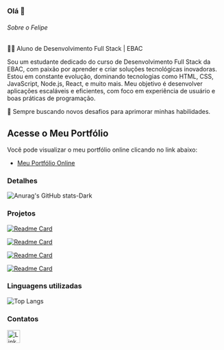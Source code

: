 ### Olá 👋


###### Sobre o Felipe
👨‍💻 Aluno de Desenvolvimento Full Stack | EBAC

Sou um estudante dedicado do curso de Desenvolvimento Full Stack da EBAC, com paixão por aprender e criar soluções tecnológicas inovadoras. Estou em constante evolução, dominando tecnologias como HTML, CSS, JavaScript, Node.js, React, e muito mais. Meu objetivo é desenvolver aplicações escaláveis e eficientes, com foco em experiência de usuário e boas práticas de programação.

🚀 Sempre buscando novos desafios para aprimorar minhas habilidades.

## Acesse o Meu Portfólio

Você pode visualizar o meu portfólio online clicando no link abaixo:

- [Meu Portfólio Online](https://portifolio-fs.vercel.app/)

### Detalhes

![Anurag's GitHub stats-Dark](https://github-readme-stats.vercel.app/api?username=felipesilvadeveloper&show_icons=true&theme=transparent#gh-dark-mode-only)

### Projetos

[![Readme Card](https://github-readme-stats.vercel.app/api/pin/?username=felipesilvadeveloper&repo=Portifolio-FS&theme=transparent)](https://github.com/felipesilvadeveloper/Portifolio-FS) 

[![Readme Card](https://github-readme-stats.vercel.app/api/pin/?username=felipesilvadeveloper&repo=Felipe_Motors&theme=transparent)](https://github.com/felipesilvadeveloper/Felipe_Motors) 

[![Readme Card](https://github-readme-stats.vercel.app/api/pin/?username=felipesilvadeveloper&repo=jquery-galeria-fotos&theme=transparent)](https://github.com/felipesilvadeveloper/jquery-galeria-fotos)

[![Readme Card](https://github-readme-stats.vercel.app/api/pin/?username=felipesilvadeveloper&repo=Agenda_de_Contatos&theme=transparent)](https://github.com/felipesilvadeveloper/Agenda_de_Contatos) 






### Linguagens utilizadas

![Top Langs](https://github-readme-stats.vercel.app/api/top-langs/?username=felipesilvadeveloper&theme=transparent&layout=compact)

### Contatos

[<img src='https://img.shields.io/badge/LinkedIn-0077B5?style=for-the-badge&logo=linkedin&logoColor=white' alt='Linkedin' height='30'>](https://www.linkedin.com/in/felipesilvadeveloper/)
